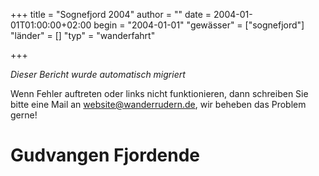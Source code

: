 +++
title = "Sognefjord 2004"
author = ""
date = 2004-01-01T01:00:00+02:00
begin = "2004-01-01"
"gewässer" = ["sognefjord"]
"länder" = []
"typ" = "wanderfahrt"

+++


*Dieser Bericht wurde automatisch migriert*

Wenn Fehler auftreten oder links nicht funktionieren, dann schreiben Sie bitte eine Mail an website@wanderrudern.de, wir beheben das Problem gerne!



# Gudvangen Fjordende


